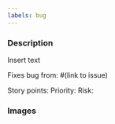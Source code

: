 ```yaml
---
labels: bug
---
```

### Description
Insert text

Fixes bug from: #(link to issue)

Story points:
Priority:
Risk:

### Images
